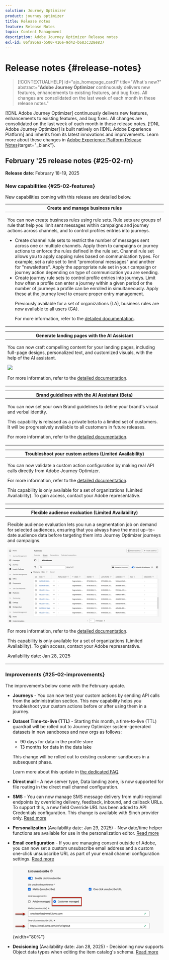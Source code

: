 ```yaml
---
solution: Journey Optimizer
product: journey optimizer
title: Release notes
feature: Release Notes
topic: Content Management
description: Adobe Journey Optimizer Release notes
exl-id: 06fa956a-b500-416e-9d42-b683c328e837
---
```

# Release notes {#release-notes}

>[!CONTEXTUALHELP]
>id="ajo_homepage_card1"
>title="What's new?"
>abstract="**Adobe Journey Optimizer** continuously delivers new features, enhancements to existing features, and bug fixes. All changes are consolidated on the last week of each month in these release notes."

[!DNL Adobe Journey Optimizer] continuously delivers new features, enhancements to existing features, and bug fixes. All changes are consolidated on the last week of each month in these release notes. [!DNL Adobe Journey Optimizer] is built natively on [!DNL Adobe Experience Platform] and inherits from its latest innovations and improvements. Learn more about these changes in [Adobe Experience Platform Release Notes](https://experienceleague.adobe.com/docs/experience-platform/release-notes/latest.html){target="_blank"}.

## February '25 release notes {#25-02-rn}

<!--
**Early release notes below are subject to change without prior notice until the release availability date**. Links, screens and updated documentation are published at the release date.-->

**Release date**: February 18-19, 2025


### New capabilities {#25-02-features}

New capabilities coming with this release are detailed below.

<table>
<thead>
<tr>
<th><strong>Create and manage business rules</strong><br/></th>
</tr>
</thead>
<tbody>
<tr>
<td>
<p>You can now create business rules using rule sets. Rule sets are groups of rule that help you limit sent messages within campaigns and journey actions across channels, and to control profiles entries into journeys.<p>
<p><ul><li>Create channel rule sets to restrict the number of messages sent across one or multiple channels. Apply them to campaigns or journey actions to enforce the rules defined in the rule set. Channel rule set allows you to apply capping rules based on communication types. For example, set a rule set to limit "promotional messages" and another for "newsletters". Apply the appropriate rule set in your campaign or journey action depending on type of communication you are sending.</li>
<li> Create journey rule sets to control profile entries into journeys. Limit how often a profile can enter a journey within a given period or the number of journeys a profile can be enrolled in simultaneously. Apply these at the journey level to ensure proper entry management.</li></p>
<p>Previously available for a set of organizations (LA), business rules are now available to all users (GA).</p>
<p>For more information, refer to the <a href="../configuration/business-rules.md">detailed documentation</a>.</p>
</td>
</tr>
</tbody>
</table>

<table>
<thead>
<tr>
<th><strong>Generate landing pages with the AI Assistant</strong><br/></th>
</tr>
</thead>
<tbody>
<tr>
<td>
<p>You can now craft compelling content for your landing pages, including full-page designs, personalized text, and customized visuals, with the help of the AI assistant.</p>
<img src="assets/do-not-localize/ai-lp.gif">
<p>For more information, refer to the <a href="../content-management/generative-lp.md">detailed documentation</a>.</p>
</td>
</tr>
</tbody>
</table>


<table>
<thead>
<tr>
<th><strong>Brand guidelines with the AI Assistant (Beta)</strong><br/></th>
</tr>
</thead>
<tbody>
<tr>
<td>
<p>You can now set your own Brand guidelines to define your brand's visual and verbal identity. </p>
<p>This capability is released as a private beta to a limited set of customers. It will be progressively available to all customers in future releases.</p>
<p>For more information, refer to the <a href="../content-management/brands.md">detailed documentation</a>.</p>
</td>
</tr>
</tbody>
</table>

<table>
<thead>
<tr>
<th><strong>Troubleshoot your custom actions (Limited Availability)</strong><br/></th>
</tr>
</thead>
<tbody>
<tr>
<td>
<p>You can now validate a custom action configuration by making real API calls directly from Adobe Journey Optimizer. </p>
<p>For more information, refer to the <a href="../action/troubleshoot-custom-action.md">detailed documentation</a>.</p>
<p> This capability is only available for a set of organizations (Limited Availability). To gain access, contact your Adobe representative.</p>
</td>
</tr>
</tbody>
</table>

<table>
<thead>
<tr>
<th><strong>Flexible audience evaluation (Limited Availability)</strong><br/></th>
</tr>
</thead>
<tbody>
<tr>
<td>
<p>Flexible audience evaluation lets you run a segmentation job on demand for selected audiences, ensuring that you always have the most up-to-date audience data before targeting them into Journey Optimizer journeys and campaigns.</p>
<img src="assets/do-not-localize/flexible-audience.gif">
<p>For more information, refer to the <a href="../audience/creating-a-segment-definition.md#flexible">detailed documentation</a>.</p>
<p>This capability is only available for a set of organizations (Limited Availability). To gain access, contact your Adobe representative.</p>
<p>Availability date: Jan 28, 2025</p>
</tr>
</tbody>
</table>
</table>


### Improvements {#25-02-improvements}

The improvements below come with the February update.

* **Journeys** - You can now test your custom actions by sending API calls from the administration section. This new capability helps you troubleshoot your custom actions before or after using them in a journey.

* **Dataset Time-to-live (TTL)** - Starting this month, a time-to-live (TTL) guardrail will be rolled out to Journey Optimizer system-generated datasets in new sandboxes and new orgs as follows:

    * 90 days for data in the profile store
    * 13 months for data in the data lake

    This change will be rolled out to existing customer sandboxes in a subsequent phase.

    Learn more about this update in [the dedicated FAQ](../data/datasets-ttl.md#frequently-asked-questions).

<!--* **Playbooks** - You can now create and publish your own Use Case Playbooks in Journey Optimizer.-->

* **Direct mail** - A new server type, Data landing zone, is now supported for file routing  in the direct mail channel configuration.   

* **SMS** - You can now manage SMS message delivery from multi-regional endpoints by overriding delivery, feedback, inbound, and callback URLs. To support this, a new field Override URL has been added to API Credentials configuration. This change is available with Sinch provider only. [Read more](../sms/sms-configuration-sinch.md)

* **Personalization** (Availability date: Jan 29, 2025) - New date/time helper functions are available for use in the personalization editor. [Read more](../personalization/functions/dates.md)


<!--
* The personalization editor has been enhanced with new capabilities such as Auto-complete, Search, and filtering options. You can also show or hide deprecated attributes.--> 


* **Email configuration** - If you are managing consent outside of Adobe, you can now set a custom unsubscribe email address and a custom one-click unsubscribe URL as part of your email channel configuration settings. [Read more](../email/list-unsubscribe.md#custom-managed)

    ![](../email/assets/surface-list-unsubscribe-custom.png){width="80%"}

* **Decisioning** (Availability date: Jan 28, 2025) - Decisioning now supports Object data types when editing the item catalog's schema. [Read more](../experience-decisioning/catalogs.md)

